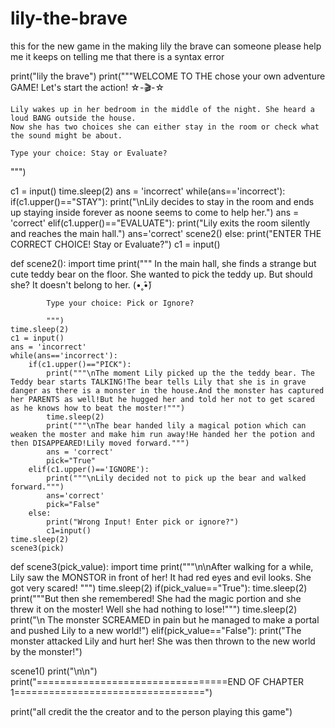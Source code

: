 # lily-the-brave
this for the new game in the making lily the brave
can someone please help me 
it keeps on telling me that there is a syntax error


print("lily the brave")
print("""WELCOME TO THE chose your own adventure GAME!
    Let's start the action! ☆-🎬-☆
     
    Lily wakes up in her bedroom in the middle of the night. She heard a loud BANG outside the house.
    Now she has two choices she can either stay in the room or check what the sound might be about.
     
    Type your choice: Stay or Evaluate?
""")

c1 = input()
time.sleep(2)
ans = 'incorrect'
while(ans=='incorrect'):
        if(c1.upper()=="STAY"):
            print("\nLily decides to stay in the room and ends up staying inside forever as noone seems to come to help her.")
            ans = 'correct'
        elif(c1.upper()=="EVALUATE"):
            print("Lily exits the room silently and reaches the main hall.")
            ans='correct'
        scene2()
        else:
            print("ENTER THE CORRECT CHOICE! Stay or Evaluate?")
            c1 = input()

def scene2():
    import time
    print("""
            In the main hall, she finds a strange but cute teddy bear on the floor. 
            She wanted to pick the teddy up. 
            But should she? It doesn't belong to her. (•˳̂•̆)
 
            Type your choice: Pick or Ignore?
 
            """)
    time.sleep(2)
    c1 = input()
    ans = 'incorrect'
    while(ans=='incorrect'):
        if(c1.upper()=="PICK"):
            print("""\nThe moment Lily picked up the the teddy bear. The Teddy bear starts TALKING!The bear tells Lily that she is in grave danger as there is a monster in the house.And the monster has captured her PARENTS as well!But he hugged her and told her not to get scared as he knows how to beat the moster!""")
            time.sleep(2)
            print("""\nThe bear handed lily a magical potion which can weaken the moster and make him run away!He handed her the potion and then DISAPPEARED!Lily moved forward.""")
            ans = 'correct'
            pick="True"
        elif(c1.upper()=='IGNORE'):
            print("""\nLily decided not to pick up the bear and walked forward.""")
            ans='correct'
            pick="False"
        else:
            print("Wrong Input! Enter pick or ignore?")
            c1=input()
    time.sleep(2)
    scene3(pick)

def scene3(pick_value):
    import time
    print("""\n\nAfter walking for a while, Lily saw the MONSTOR in front of her!
    It had red eyes and evil looks. She got very scared! """)
    time.sleep(2)
    if(pick_value=="True"):
        time.sleep(2)
        print("""But then she remembered! She had the magic portion and she threw it on the moster!
              Well she had nothing to lose!""")
        time.sleep(2)
        print("\n The monster SCREAMED in pain but he managed to make a portal and pushed Lily to a new world!")
    elif(pick_value=="False"):
        print("The monster attacked Lily and hurt her! She was then thrown to the new world by the monster!")

scene1()
print("\n\n")
print("=================================END OF CHAPTER 1=================================")

print("all credit the the creator and to the person playing this game")
